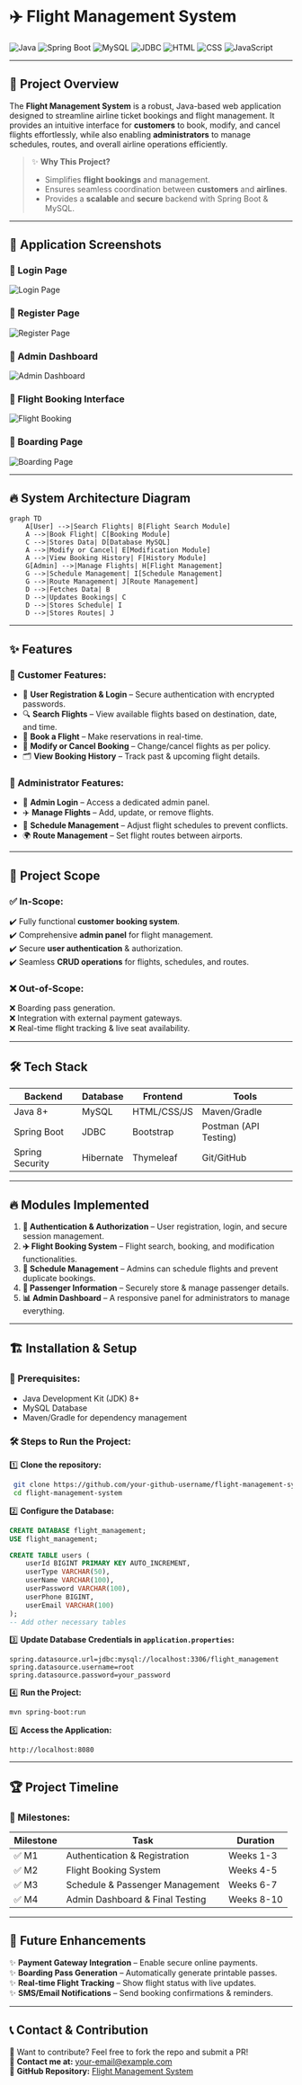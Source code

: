 # ✈️ Flight Management System

![Java](https://img.shields.io/badge/Java-ED8B00?style=for-the-badge&logo=openjdk&logoColor=white)
![Spring Boot](https://img.shields.io/badge/Spring%20Boot-6DB33F?style=for-the-badge&logo=springboot&logoColor=white)
![MySQL](https://img.shields.io/badge/MySQL-4479A1?style=for-the-badge&logo=mysql&logoColor=white)
![JDBC](https://img.shields.io/badge/JDBC-4A90E2?style=for-the-badge&logo=database&logoColor=white)
![HTML](https://img.shields.io/badge/HTML5-E34F26?style=for-the-badge&logo=html5&logoColor=white)
![CSS](https://img.shields.io/badge/CSS3-1572B6?style=for-the-badge&logo=css3&logoColor=white)
![JavaScript](https://img.shields.io/badge/JavaScript-F7DF1E?style=for-the-badge&logo=javascript&logoColor=black)

---

## 🚀 Project Overview

The **Flight Management System** is a robust, Java-based web application designed to streamline airline ticket bookings and flight management. It provides an intuitive interface for **customers** to book, modify, and cancel flights effortlessly, while also enabling **administrators** to manage schedules, routes, and overall airline operations efficiently.

> ✨ **Why This Project?**
> - Simplifies **flight bookings** and management.
> - Ensures seamless coordination between **customers** and **airlines**.
> - Provides a **scalable** and **secure** backend with Spring Boot & MySQL.

---


## 📸 Application Screenshots

### 🔐 Login Page
![Login Page](Screenshots/Login.png)

### 📝 Register Page
![Register Page](Screenshots/Admin.png)

### 🏢 Admin Dashboard
![Admin Dashboard](Screenshots/Admin_hai.png)

### 🎫 Flight Booking Interface
![Flight Booking](Screenshots/booking.png)

### 🛫 Boarding Page
![Boarding Page](Screenshots/we.png)

---

## 🔥 System Architecture Diagram

```mermaid
graph TD
    A[User] -->|Search Flights| B[Flight Search Module]
    A -->|Book Flight| C[Booking Module]
    C -->|Stores Data| D[Database MySQL]
    A -->|Modify or Cancel| E[Modification Module]
    A -->|View Booking History| F[History Module]
    G[Admin] -->|Manage Flights| H[Flight Management]
    G -->|Schedule Management| I[Schedule Management]
    G -->|Route Management| J[Route Management]
    D -->|Fetches Data| B
    D -->|Updates Bookings| C
    D -->|Stores Schedule| I
    D -->|Stores Routes| J
```

---

## ✨ Features

### 🛫 Customer Features:
- 👤 **User Registration & Login** – Secure authentication with encrypted passwords.
- 🔍 **Search Flights** – View available flights based on destination, date, and time.
- 🎫 **Book a Flight** – Make reservations in real-time.
- 🔄 **Modify or Cancel Booking** – Change/cancel flights as per policy.
- 🗂 **View Booking History** – Track past & upcoming flight details.

### 🏢 Administrator Features:
- 🔐 **Admin Login** – Access a dedicated admin panel.
- ✈️ **Manage Flights** – Add, update, or remove flights.
- 📅 **Schedule Management** – Adjust flight schedules to prevent conflicts.
- 🌍 **Route Management** – Set flight routes between airports.

---

## 📌 Project Scope

### ✅ **In-Scope:**
✔️ Fully functional **customer booking system**.  
✔️ Comprehensive **admin panel** for flight management.  
✔️ Secure **user authentication** & authorization.  
✔️ Seamless **CRUD operations** for flights, schedules, and routes.  

### ❌ **Out-of-Scope:**
❌ Boarding pass generation.  
❌ Integration with external payment gateways.  
❌ Real-time flight tracking & live seat availability.

---

## 🛠️ Tech Stack

| Backend  | Database | Frontend  | Tools |
|----------|----------|-----------|--------|
| Java 8+  | MySQL    | HTML/CSS/JS | Maven/Gradle |
| Spring Boot | JDBC | Bootstrap | Postman (API Testing) |
| Spring Security | Hibernate | Thymeleaf | Git/GitHub |

---

## 🔥 Modules Implemented

1. **🔐 Authentication & Authorization** – User registration, login, and secure session management.
2. **✈️ Flight Booking System** – Flight search, booking, and modification functionalities.
3. **📅 Schedule Management** – Admins can schedule flights and prevent duplicate bookings.
4. **👥 Passenger Information** – Securely store & manage passenger details.
5. **📊 Admin Dashboard** – A responsive panel for administrators to manage everything.

---

## 🏗️ Installation & Setup

### 📌 Prerequisites:
- Java Development Kit (JDK) 8+
- MySQL Database
- Maven/Gradle for dependency management

### 🛠️ Steps to Run the Project:

1️⃣ **Clone the repository:**
```bash
 git clone https://github.com/your-github-username/flight-management-system.git
 cd flight-management-system
```

2️⃣ **Configure the Database:**
```sql
CREATE DATABASE flight_management;
USE flight_management;

CREATE TABLE users (
    userId BIGINT PRIMARY KEY AUTO_INCREMENT,
    userType VARCHAR(50),
    userName VARCHAR(100),
    userPassword VARCHAR(100),
    userPhone BIGINT,
    userEmail VARCHAR(100)
);
-- Add other necessary tables
```

3️⃣ **Update Database Credentials in `application.properties`:**
```properties
spring.datasource.url=jdbc:mysql://localhost:3306/flight_management
spring.datasource.username=root
spring.datasource.password=your_password
```

4️⃣ **Run the Project:**
```bash
mvn spring-boot:run
```

5️⃣ **Access the Application:**
```
http://localhost:8080
```

---

## 🏆 Project Timeline

### 📅 Milestones:
| Milestone | Task | Duration |
|-----------|-----------------------------|-----------|
| ✅ M1 | Authentication & Registration | Weeks 1-3 |
| ✅ M2 | Flight Booking System | Weeks 4-5 |
| ✅ M3 | Schedule & Passenger Management | Weeks 6-7 |
| ✅ M4 | Admin Dashboard & Final Testing | Weeks 8-10 |

---

## 🚀 Future Enhancements

✨ **Payment Gateway Integration** – Enable secure online payments.  
✨ **Boarding Pass Generation** – Automatically generate printable passes.  
✨ **Real-time Flight Tracking** – Show flight status with live updates.  
✨ **SMS/Email Notifications** – Send booking confirmations & reminders.

---

## 📞 Contact & Contribution

🤝 Want to contribute? Feel free to fork the repo and submit a PR!  
📩 **Contact me at:** [your-email@example.com](mailto:your-email@example.com)  
🚀 **GitHub Repository:** [Flight Management System](https://github.com/your-github-username/flight-management-system)
